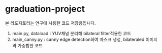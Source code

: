 # graduation-project
본 리포지토리는 연구에 사용한 코드 저장용입니다.
1. main.py, dataload : YUV채널 분리해 bilateral filter적용한 코드
2. main_canny.py : canny edge detection하여 마스크 생성, bilateraled 이미지와 가중합한 코드
